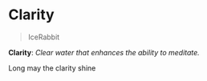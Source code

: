 # Clarity

> IceRabbit

**Clarity**: *Clear water that enhances the ability to meditate.*

Long may the clarity shine
